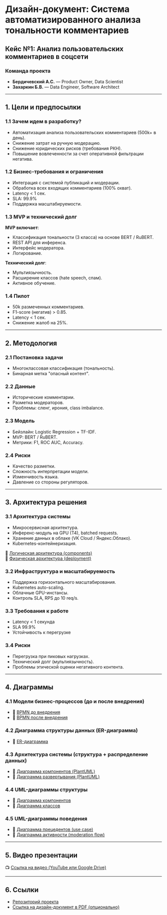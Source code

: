 # Дизайн-документ: Система автоматизированного анализа тональности комментариев

## Кейс №1: Анализ пользовательских комментариев в соцсети

### Команда проекта

- **Бердичевский А.С.** — Product Owner, Data Scientist  
- **Захаркин Б.В.** — Data Engineer, Software Architect

---

## 1. Цели и предпосылки

### 1.1 Зачем идем в разработку?

- Автоматизация анализа пользовательских комментариев (500k+ в день).
- Снижение затрат на ручную модерацию.
- Снижение юридических рисков (требования РКН).
- Повышение вовлеченности за счет оперативной фильтрации негатива.

### 1.2 Бизнес-требования и ограничения

- Интеграция с системой публикаций и модерации.
- Обработка всех входящих комментариев (100% охват).
- Latency < 1 сек.
- SLA: 99.9%
- Поддержка масштабируемости.

### 1.3 MVP и технический долг

**MVP включает**:
- Классификация тональности (3 класса) на основе BERT / RuBERT.
- REST API для инференса.
- Интерфейс модератора.
- Логирование.

**Технический долг**:
- Мультиязычность.
- Расширение классов (hate speech, спам).
- Активное обучение.

### 1.4 Пилот

- 50k размеченных комментариев.
- F1-score (негатив) > 0.85.
- Latency < 1 сек.
- Снижение жалоб на 25%.

---

## 2. Методология

### 2.1 Постановка задачи

- Многоклассовая классификация (тональность).
- Бинарная метка "опасный контент".

### 2.2 Данные

- Исторические комментарии.
- Разметка модераторов.
- Проблемы: сленг, ирония, class imbalance.

### 2.3 Модель

- Бейзлайн: Logistic Regression + TF-IDF.
- MVP: BERT / RuBERT.
- Метрики: F1, ROC AUC, Accuracy.

### 2.4 Риски

- Качество разметки.
- Сложность интерпретации модели.
- Изменчивость языка.
- Давление со стороны регуляторов.

---

## 3. Архитектура решения

### 3.1 Архитектура системы

- Микросервисная архитектура.
- Инференс-модуль на GPU (T4), batched requests.
- Хранение данных в облаке (VK Cloud / Яндекс.Облако).
- Kubernetes-контейнеризация.

🔗 [Логическая архитектура (components)](diagrams/architecture_components.puml)  
🔗 [Физическая архитектура (deployment)](diagrams/architecture_deployment.puml)

### 3.2 Инфраструктура и масштабируемость

- Поддержка горизонтального масштабирования.
- Kubernetes auto-scaling.
- Облачные GPU-инстансы.
- Контроль SLA, RPS до 10 req/s.

### 3.3 Требования к работе

- Latency < 1 секунда
- SLA 99.9%
- Устойчивость к перегрузке

### 3.4 Риски

- Перегрузка при пиковых нагрузках.
- Технический долг (мультиязычность).
- Проблемы этической оценки негативного контента.

---

## 4. Диаграммы

### 4.1 Модели бизнес-процессов (до и после внедрения)

- 🔗 [BPMN до внедрения](diagrams/bpmn_before.png)  
- 🔗 [BPMN после внедрения](diagrams/bpmn_after.png)

### 4.2 Диаграмма структуры данных (ER-диаграмма)

- 🔗 [ER-диаграмма](diagrams/er.png)

### 4.3 Архитектура системы (структура + распределение данных)

- 🔗 [Диаграмма компонентов (PlantUML)](diagrams/architecture_components.puml)  
- 🔗 [Диаграмма развертывания (PlantUML)](diagrams/architecture_deployment.puml)

### 4.4 UML-диаграммы структуры

- 🔗 [Диаграмма компонентов](diagrams/uml_components.png)  
- 🔗 [Диаграмма классов](diagrams/uml_classes.png)

### 4.5 UML-диаграммы поведения

- 🔗 [Диаграмма прецедентов (use case)](diagrams/use_case.png)  
- 🔗 [Диаграмма активности (moderation flow)](diagrams/activity.png)

---

## 5. Видео презентации

📺 [Ссылка на видео (YouTube или Google Drive)](https://example.com)

---

## 6. Ссылки

- [Репозиторий проекта](https://github.com/berdichevskiia/PrIS)
- [Ссылка на дизайн-документ в PDF (опционально)](https://github.com/berdichevskiia/PrIS/blob/main/дизайн-документ.pdf)
